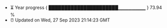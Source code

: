 - ⏳ Year progress { ██████████████████████▁▁▁▁▁▁▁▁ } 73.94 %
- ⏰ Updated on Wed, 27 Sep 2023 21:14:23 GMT

